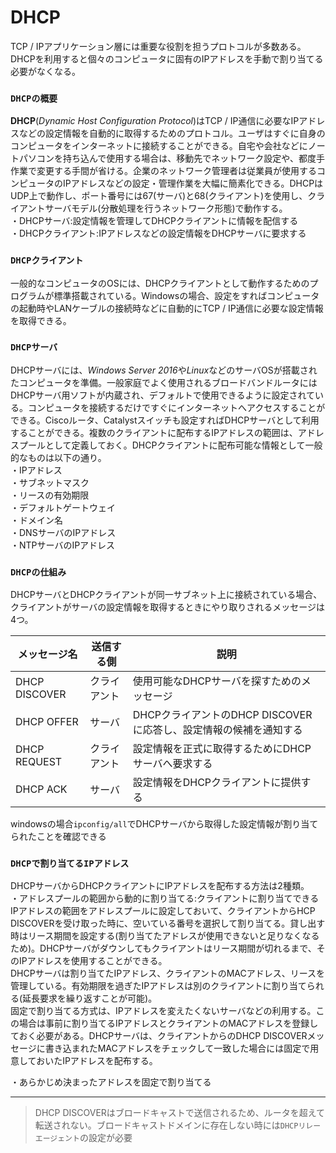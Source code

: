 # DHCP
TCP / IPアプリケーション層には重要な役割を担うプロトコルが多数ある。DHCPを利用すると個々のコンピュータに固有のIPアドレスを手動で割り当てる必要がなくなる。

### `DHCPの概要`
**DHCP**(*Dynamic Host Configuration Protocol*)はTCP / IP通信に必要なIPアドレスなどの設定情報を自動的に取得するためのプロトコル。ユーザはすぐに自身のコンピュータをインターネットに接続することができる。自宅や会社などにノートパソコンを持ち込んで使用する場合は、移動先でネットワーク設定や、都度手作業で変更する手間が省ける。企業のネットワーク管理者は従業員が使用するコンピュータのIPアドレスなどの設定・管理作業を大幅に簡素化できる。DHCPはUDP上で動作し、ポート番号には67(サーバ)と68(クライアント)を使用し、クライアントサーバモデル(分散処理を行うネットワーク形態)で動作する。  
・DHCPサーバ:設定情報を管理してDHCPクライアントに情報を配信する  
・DHCPクライアント:IPアドレスなどの設定情報をDHCPサーバに要求する

### `DHCPクライアント`
一般的なコンピュータのOSには、DHCPクライアントとして動作するためのプログラムが標準搭載されている。Windowsの場合、設定をすればコンピュータの起動時やLANケーブルの接続時などに自動的にTCP / IP通信に必要な設定情報を取得できる。

### `DHCPサーバ`
DHCPサーバには、*Windows Server 2016*や*Linux*などのサーバOSが搭載されたコンピュータを準備。一般家庭でよく使用されるブロードバンドルータにはDHCPサーバ用ソフトが内蔵され、デフォルトで使用できるように設定されている。コンピュータを接続するだけですぐにインターネットへアクセスすることができる。Ciscoルータ、Catalystスイッチも設定すればDHCPサーバとして利用することができる。複数のクライアントに配布するIPアドレスの範囲は、アドレスプールとして定義しておく。DHCPクライアントに配布可能な情報として一般的なものは以下の通り。  
・IPアドレス  
・サブネットマスク  
・リースの有効期限  
・デフォルトゲートウェイ  
・ドメイン名  
・DNSサーバのIPアドレス  
・NTPサーバのIPアドレス  

### `DHCPの仕組み`
DHCPサーバとDHCPクライアントが同一サブネット上に接続されている場合、クライアントがサーバの設定情報を取得するときにやり取りされるメッセージは4つ。

|メッセージ名   |送信する側  |説明                                                     |
|-------------|----------|---------------------------------------------------------|
|DHCP DISCOVER|クライアント|使用可能なDHCPサーバを探すためのメッセージ                     |
|DHCP OFFER   |サーバ     |DHCPクライアントのDHCP DISCOVERに応答し、設定情報の候補を通知する|
|DHCP REQUEST |クライアント|設定情報を正式に取得するためにDHCPサーバへ要求する               |
|DHCP ACK     |サーバ     |設定情報をDHCPクライアントに提供する                           |

windowsの場合`ipconfig/all`でDHCPサーバから取得した設定情報が割り当てられたことを確認できる

### `DHCPで割り当てるIPアドレス`
DHCPサーバからDHCPクライアントにIPアドレスを配布する方法は2種類。  
・アドレスプールの範囲から動的に割り当てる:クライアントに割り当てできるIPアドレスの範囲をアドレスプールに設定しておいて、クライアントからHCP DISCOVERを受け取った時に、空いている番号を選択して割り当てる。貸し出す時はリース期間を設定する(割り当てたアドレスが使用できないと足りなくなるため)。DHCPサーバがダウンしてもクライアントはリース期間が切れるまで、そのIPアドレスを使用することができる。  
DHCPサーバは割り当てたIPアドレス、クライアントのMACアドレス、リースを管理している。有効期限を過ぎたIPアドレスは別のクライアントに割り当てられる(延長要求を繰り返すことが可能)。  
固定で割り当てる方式は、IPアドレスを変えたくないサーバなどの利用する。この場合は事前に割り当てるIPアドレスとクライアントのMACアドレスを登録しておく必要がある。DHCPサーバは、クライアントからのDHCP DISCOVERメッセージに書き込まれたMACアドレスをチェックして一致した場合には固定で用意しておいたIPアドレスを配布する。

・あらかじめ決まったアドレスを固定で割り当てる

---
> DHCP DISCOVERはブロードキャストで送信されるため、ルータを超えて転送されない。ブロードキャストドメインに存在しない時には`DHCPリレーエージェント`の設定が必要
